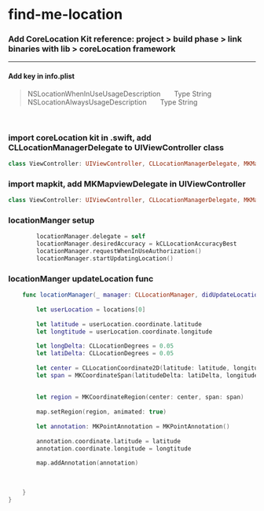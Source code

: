 # find-me-location

### Add CoreLocation Kit  reference: project > build phase > link binaries with lib > coreLocation framework


*** 

####  Add key in info.plist

> NSLocationWhenInUseUsageDescription &nbsp; &nbsp; &nbsp; Type String <br>
  NSLocationAlwaysUsageDescription     &nbsp; &nbsp; &nbsp; Type String
  
  
<br>


### import coreLocation kit in .swift, add CLLocationManagerDelegate to UIViewController class

```swift
class ViewController: UIViewController, CLLocationManagerDelegate, MKMapViewDelegate
```

### import mapkit, add MKMapviewDelegate in UIViewController 

```swift
class ViewController: UIViewController, CLLocationManagerDelegate, MKMapViewDelegate
```

### locationManger setup

```swift
        locationManager.delegate = self
        locationManager.desiredAccuracy = kCLLocationAccuracyBest
        locationManager.requestWhenInUseAuthorization()
        locationManager.startUpdatingLocation()
```

### locationManger updateLocation func 

```swift
    func locationManager(_ manager: CLLocationManager, didUpdateLocations locations: [CLLocation]) {
      
        let userLocation = locations[0]
        
        let latitude = userLocation.coordinate.latitude
        let longtitude = userLocation.coordinate.longitude
        
        let longDelta: CLLocationDegrees = 0.05
        let latiDelta: CLLocationDegrees = 0.05
        
        let center = CLLocationCoordinate2D(latitude: latitude, longitude: longtitude)
        let span = MKCoordinateSpan(latitudeDelta: latiDelta, longitudeDelta:longDelta)
        
        
        let region = MKCoordinateRegion(center: center, span: span)
        
        map.setRegion(region, animated: true)
        
        let annotation: MKPointAnnotation = MKPointAnnotation()
        
        annotation.coordinate.latitude = latitude
        annotation.coordinate.longitude = longtitude
        
        map.addAnnotation(annotation)
        
        
        
    }
}
```

